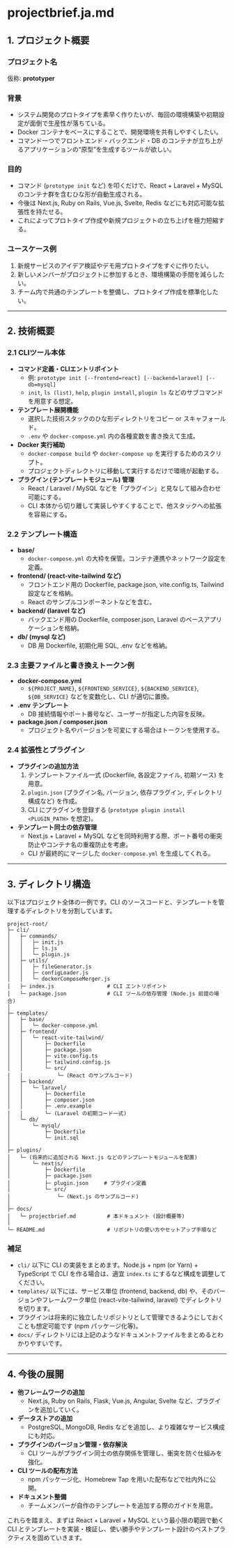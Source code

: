 # projectbrief.ja.md

## 1. プロジェクト概要

### プロジェクト名
仮称: **prototyper**

### 背景
- システム開発のプロトタイプを素早く作りたいが、毎回の環境構築や初期設定が面倒で生産性が落ちている。
- Docker コンテナをベースにすることで、開発環境を共有しやすくしたい。
- コマンド一つでフロントエンド・バックエンド・DB のコンテナが立ち上がるアプリケーションの“原型”を生成するツールが欲しい。

### 目的
- コマンド (`prototype init` など) を叩くだけで、React + Laravel + MySQL のコンテナ群を含むひな形が自動生成される。
- 今後は Next.js, Ruby on Rails, Vue.js, Svelte, Redis などにも対応可能な拡張性を持たせる。
- これによってプロトタイプ作成や新規プロジェクトの立ち上げを極力短縮する。

### ユースケース例
1. 新規サービスのアイデア検証やデモ用プロトタイプをすぐに作りたい。
2. 新しいメンバーがプロジェクトに参加するとき、環境構築の手間を減らしたい。
3. チーム内で共通のテンプレートを整備し、プロトタイプ作成を標準化したい。

---

## 2. 技術概要

### 2.1 CLIツール本体
- **コマンド定義・CLIエントリポイント**
  - 例: `prototype init [--frontend=react] [--backend=laravel] [--db=mysql]`
  - `init`, `ls (list)`, `help`, `plugin install`, `plugin ls` などのサブコマンドを用意する想定。
- **テンプレート展開機能**
  - 選択した技術スタックのひな形ディレクトリをコピー or スキャフォールド。
  - `.env` や `docker-compose.yml` 内の各種変数を書き換えて生成。
- **Docker 実行補助**
  - `docker-compose build` や `docker-compose up` を実行するためのスクリプト。
  - プロジェクトディレクトリに移動して実行するだけで環境が起動する。
- **プラグイン (テンプレートモジュール) 管理**
  - React / Laravel / MySQL などを「プラグイン」と見なして組み合わせ可能にする。
  - CLI 本体から切り離して実装しやすくすることで、他スタックへの拡張を容易にする。

### 2.2 テンプレート構造
- **base/**  
  - `docker-compose.yml` の大枠を保管。コンテナ連携やネットワーク設定を定義。
- **frontend/ (react-vite-tailwind など)**  
  - フロントエンド用の Dockerfile, package.json, vite.config.ts, Tailwind 設定などを格納。
  - React のサンプルコンポーネントなどを含む。
- **backend/ (laravel など)**  
  - バックエンド用の Dockerfile, composer.json, Laravel のベースアプリケーションを格納。
- **db/ (mysql など)**  
  - DB 用 Dockerfile, 初期化用 SQL, .env などを格納。

### 2.3 主要ファイルと書き換えトークン例
- **docker-compose.yml**  
  - `${PROJECT_NAME}`, `${FRONTEND_SERVICE}`, `${BACKEND_SERVICE}`, `${DB_SERVICE}` などを変数化し、CLI が適切に置換。
- **.env テンプレート**  
  - DB 接続情報やポート番号など、ユーザーが指定した内容を反映。
- **package.json / composer.json**  
  - プロジェクト名やバージョンを可変にする場合はトークンを使用する。

### 2.4 拡張性とプラグイン
- **プラグインの追加方法**
  1. テンプレートファイル一式 (Dockerfile, 各設定ファイル, 初期ソース) を用意。
  2. `plugin.json` (プラグイン名, バージョン, 依存プラグイン, ディレクトリ構成など) を作成。
  3. CLI にプラグインを登録する (`prototype plugin install <PLUGIN_PATH>` を想定)。
- **テンプレート同士の依存管理**
  - Next.js + Laravel + MySQL などを同時利用する際、ポート番号の衝突防止やコンテナ名の重複防止を考慮。
  - CLI が最終的にマージした `docker-compose.yml` を生成してくれる。

---

## 3. ディレクトリ構造

以下はプロジェクト全体の一例です。CLI のソースコードと、テンプレートを管理するディレクトリを分割しています。
```
project-root/
├─ cli/
│   ├─ commands/
│   │   ├─ init.js
│   │   ├─ ls.js
│   │   └─ plugin.js
│   ├─ utils/
│   │   ├─ fileGenerator.js
│   │   ├─ configLoader.js
│   │   └─ dockerComposeMerger.js
│   ├─ index.js                 # CLI エントリポイント
│   └─ package.json             # CLI ツールの依存管理 (Node.js 前提の場合)
│
├─ templates/
│   ├─ base/
│   │   └─ docker-compose.yml
│   ├─ frontend/
│   │   └─ react-vite-tailwind/
│   │       ├─ Dockerfile
│   │       ├─ package.json
│   │       ├─ vite.config.ts
│   │       ├─ tailwind.config.js
│   │       └─ src/
│   │           └─ (React のサンプルコード)
│   ├─ backend/
│   │   └─ laravel/
│   │       ├─ Dockerfile
│   │       ├─ composer.json
│   │       ├─ .env.example
│   │       └─ (Laravel の初期コード一式)
│   └─ db/
│       └─ mysql/
│           ├─ Dockerfile
│           └─ init.sql
│
├─ plugins/
│   └─ (将来的に追加される Next.js などのテンプレートモジュールを配置)
│       └─ nextjs/
│           ├─ Dockerfile
│           ├─ package.json
│           ├─ plugin.json     # プラグイン定義
│           └─ src/
│               └─ (Next.js のサンプルコード)
│
├─ docs/
│   └─ projectbrief.md          # 本ドキュメント (設計概要等)
│
└─ README.md                    # リポジトリの使い方やセットアップ手順など
```
### 補足
- `cli/` 以下に CLI の実装をまとめます。Node.js + npm (or Yarn) + TypeScript で CLI を作る場合は、適宜 `index.ts` にするなど構成を調整してください。
- `templates/` 以下には、サービス単位 (frontend, backend, db) や、そのバージョンやフレームワーク単位 (react-vite-tailwind, laravel) でディレクトリを切ります。
- プラグインは将来的に独立したリポジトリとして管理できるようにしておくことも想定可能です (npm パッケージ化等)。
- `docs/` ディレクトリには上記のようなドキュメントファイルをまとめるとわかりやすいです。

---

## 4. 今後の展開

- **他フレームワークの追加**  
  - Next.js, Ruby on Rails, Flask, Vue.js, Angular, Svelte など、プラグインを追加していく。
- **データストアの追加**  
  - PostgreSQL, MongoDB, Redis などを追加し、より複雑なサービス構成にも対応。
- **プラグインのバージョン管理・依存解決**  
  - CLI ツールがプラグイン同士の依存関係を管理し、衝突を防ぐ仕組みを強化。
- **CLI ツールの配布方法**  
  - npm パッケージ化、Homebrew Tap を用いた配布などで社内外に公開。
- **ドキュメント整備**  
  - チームメンバーが自作のテンプレートを追加する際のガイドを用意。

これらを踏まえ、まずは React + Laravel + MySQL という最小限の範囲で動く CLI とテンプレートを実装・検証し、使い勝手やテンプレート設計のベストプラクティスを固めていきます。